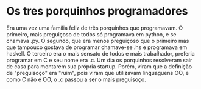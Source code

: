 # Os tres porquinhos programadores

Era uma vez uma família feliz de três porquinhos que programavam. O primeiro, mais preguiçoso de todos só programava em python, e se chamava .py. O segundo, que era menos preguiçoso que o primeiro mas que tampouco gostava de programar chamave-se .hs e programava em haskell. O terceiro era o mais sensato de todos e mais trabalhador, preferia programar em C e seu nome era .c. Um dia os porquinhos resolveram sair de casa para montarem sua própria startup. Porém, viram que a definição de "preguisoço" era "ruim", pois viram que utilizavam linguaguens OO, e como C não é OO, o .c passou a ser o mais preguisoço.

